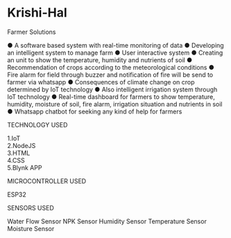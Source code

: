 # Krishi-Hal
Farmer Solutions

● A software based system with real-time monitoring of data
● Developing an intelligent system to manage farm
● User interactive system
● Creating an unit to show the temperature, humidity and nutrients of soil
● Recommendation of crops according to the meteorological conditions
● Fire alarm for field through buzzer and notification of fire will be send to farmer via 
whatsapp
● Consequences of climate change on crop determined by IoT technology
● Also intelligent irrigation system through IoT technology
● Real-time dashboard for farmers to show temperature, humidity, moisture of soil, fire 
alarm, irrigation situation and nutrients in soil
● Whatsapp chatbot for seeking any kind of help for farmers

TECHNOLOGY USED

1.IoT                                           
2.NodeJS                                 
3.HTML                                            
4.CSS                                                                                           
5.Blynk APP                                      
                                                
                                               
MICROCONTROLLER USED 
 
  ESP32 
  
SENSORS USED 
  
  Water Flow Sensor
  NPK Sensor
  Humidity Sensor
  Temperature Sensor
  Moisture Sensor
